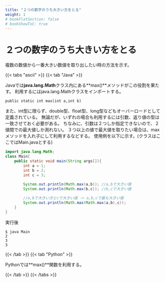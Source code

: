 ```yaml
---
title: "２つの数字のうち大きい方をとる"
weight: 1
# bookFlatSection: false
# bookShowToC: true
---
```


# ２つの数字のうち大きい方をとる

複数の数値から一番大きい数値を取り出したい時の方法を示す。

{{< tabs "ascii" >}}
{{< tab "Java" >}}

Javaでは**java.lang.Math**クラス内にある**max()**メソッドがこの役割を果たす。
利用するにはjava.lang.Mathクラスをインポートする。

`public static int max(int a,int b)`

また、int型に限らず、double型、float型、long型などもオーバーロードとして定義されている。
無論だが、いずれの場合も利用するには引数、返り値の型は一致させておく必要がある。
ちなみに、引数は２つしか指定できないので、２値間での最大値しか測れない。
３つ以上の値で最大値を取りたい場合は、maxメソッドを入れ子にして利用するなどする。
使用例を以下に示す。(クラスはここではMain.javaとする)

```java
import java.lang.Math;
class Main{
	public static void main(String args[]){
		int a = 1;
		int b = 2;
		int c = 3;
		
		System.out.println(Math.max(a,b)); //a,bで大きい値
		System.out.println(Math.max(b,c)); //b,cで大きい値

        //a,bで大きい方とcで大きい値 -> a,b,cで最も大きい値
		System.out.println(Math.max(Math.max(a,b),c));
	}
}
```

実行後

```
$ java Main
2
3
3
```

{{< /tab >}}
{{< tab "Python" >}}

Pythonでは**max()**関数を利用する。


{{< /tab >}}
{{< /tabs >}}

